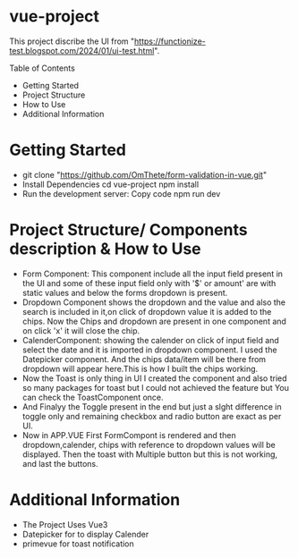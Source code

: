 # vue-project

This project discribe the UI from "https://functionize-test.blogspot.com/2024/01/ui-test.html".

Table of Contents
- Getting Started
- Project Structure
- How to Use
- Additional Information

# Getting Started
- git clone "https://github.com/OmThete/form-validation-in-vue.git"
- Install Dependencies
    cd vue-project
    npm install
- Run the development server:
    Copy code
    npm run dev


# Project Structure/ Components description & How to Use
- Form Component: This component include all the input field present in the UI and some of these input field only with '$' or amount' are with static values and below the forms dropdown is present.
- Dropdown Component shows the dropdown and the value and also the search is included in it,on click of dropdown value it is added to the chips. Now the Chips and dropdown are present in one component and on click 'x' it will close the chip.
- CalenderComponent: showing the calender on click of input field and select the date and it is imported in dropdown component. I used the Datepicker component. And the chips data/item will be there from dropdown will appear here.This is how I built the chips working.
- Now the Toast is only thing in UI I created the component and also tried so many packages for toast but  I could not achieved the feature but You can check the ToastComponent once.
- And Finalyy the Toggle present in the end but just a slght difference in toggle only and remaining checkbox and radio button are exact as per UI.
- Now in APP.VUE First FormCompont is rendered and then dropdown,calender, chips with reference to dropdown values will be displayed. Then the toast with Multiple button but this is not working, and last the buttons.


# Additional Information
- The Project Uses Vue3 
- Datepicker for to display Calender
- primevue for toast notification
